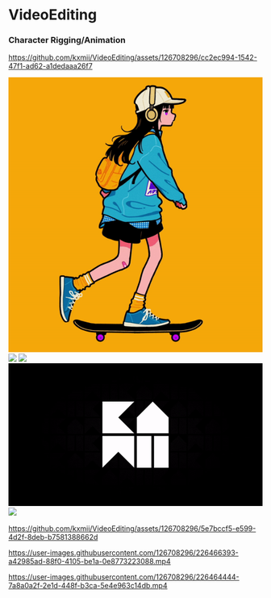 # VideoEditing
### Character Rigging/Animation
https://github.com/kxmii/VideoEditing/assets/126708296/cc2ec994-1542-47f1-ad62-a1dedaaa26f7

![](https://github.com/kxmii/VideoEditing/blob/main/sk8r.gif)
![](https://github.com/kxmii/VideoEditing/blob/main/bny.gif)
![](https://github.com/kxmii/VideoEditing/blob/main/collection1.gif)
![](https://github.com/kxmii/VideoEditing/blob/main/crown.gif)
![](https://github.com/kxmii/VideoEditing/blob/main/hk.gif)

https://github.com/kxmii/VideoEditing/assets/126708296/5e7bccf5-e599-4d2f-8deb-b7581388662d

https://user-images.githubusercontent.com/126708296/226466393-a42985ad-88f0-4105-be1a-0e8773223088.mp4

https://user-images.githubusercontent.com/126708296/226464444-7a8a0a2f-2e1d-448f-b3ca-5e4e963c14db.mp4

